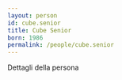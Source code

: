 ```yaml
---
layout: person
id: cube.senior
title: Cube Senior
born: 1986
permalink: /people/cube.senior
---
```


Dettagli della persona 